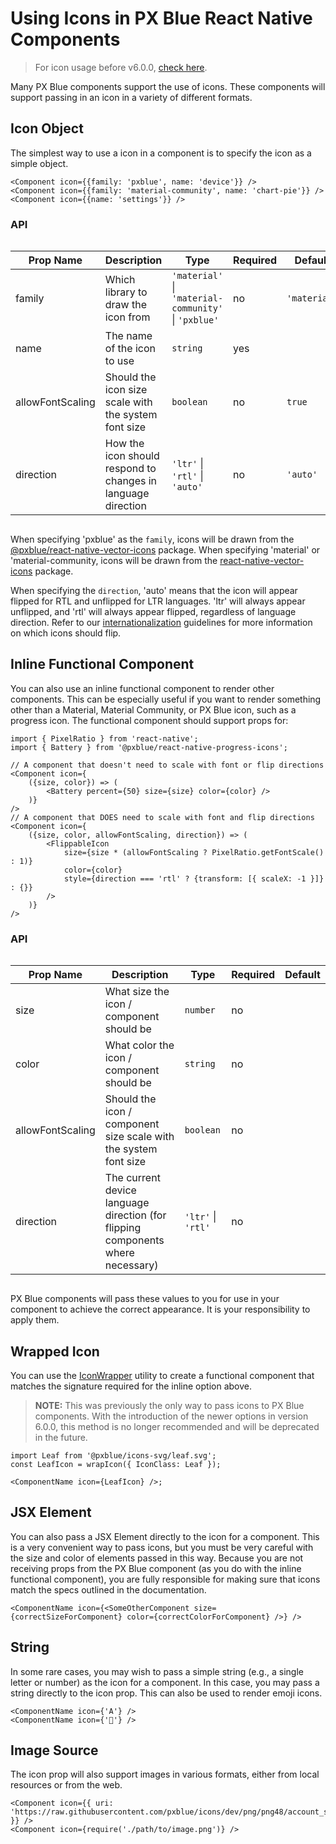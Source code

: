 # Using Icons in PX Blue React Native Components

> For icon usage before v6.0.0, [check here](https://github.com/pxblue/react-native-component-library/blob/master/docs/IconWrapper.md).

Many PX Blue components support the use of icons. These components will support passing in an icon in a variety of different formats.

## Icon Object

The simplest way to use a icon in a component is to specify the icon as a simple object.

```tsx
<Component icon={{family: 'pxblue', name: 'device'}} />
<Component icon={{family: 'material-community', name: 'chart-pie'}} />
<Component icon={{name: 'settings'}} />
```

### API

<div style="overflow: auto">

| Prop Name        | Description                                                  | Type                                                 | Required | Default      |
| ---------------- | ------------------------------------------------------------ | ---------------------------------------------------- | -------- | ------------ |
| family           | Which library to draw the icon from                          | `'material'` \| `'material-community'` \| `'pxblue'` | no       | `'material'` |
| name             | The name of the icon to use                                  | `string`                                             | yes      |              |
| allowFontScaling | Should the icon size scale with the system font size         | `boolean`                                            | no       | `true`       |
| direction        | How the icon should respond to changes in language direction | `'ltr'` \| `'rtl'` \| `'auto'`                       | no       | `'auto'`     |

</div>

When specifying 'pxblue' as the `family`, icons will be drawn from the [@pxblue/react-native-vector-icons](https://www.npmjs.com/package/@pxblue/react-native-vector-icons) package. When specifying 'material' or 'material-community, icons will be drawn from the [react-native-vector-icons](https://www.npmjs.com/package/react-native-vector-icons) package.

When specifying the `direction`, 'auto' means that the icon will appear flipped for RTL and unflipped for LTR languages. 'ltr' will always appear unflipped, and 'rtl' will always appear flipped, regardless of language direction. Refer to our [internationalization](<https://pxblue.github.io/patterns/internationalization#bidirectionality--right-to-left-(rtl)-support>) guidelines for more information on which icons should flip.

## Inline Functional Component

You can also use an inline functional component to render other components. This can be especially useful if you want to render something other than a Material, Material Community, or PX Blue icon, such as a progress icon. The functional component should support props for:

```tsx
import { PixelRatio } from 'react-native';
import { Battery } from '@pxblue/react-native-progress-icons';

// A component that doesn't need to scale with font or flip directions
<Component icon={
    ({size, color}) => (
        <Battery percent={50} size={size} color={color} />
    )}
/>
// A component that DOES need to scale with font and flip directions
<Component icon={
    ({size, color, allowFontScaling, direction}) => (
        <FlippableIcon
            size={size * (allowFontScaling ? PixelRatio.getFontScale() : 1)}
            color={color}
            style={direction === 'rtl' ? {transform: [{ scaleX: -1 }]} : {}}
        />
    )}
/>
```

### API

<div style="overflow: auto">

| Prop Name        | Description                                                                     | Type               | Required | Default |
| ---------------- | ------------------------------------------------------------------------------- | ------------------ | -------- | ------- |
| size             | What size the icon / component should be                                        | `number`           | no       |         |
| color            | What color the icon / component should be                                       | `string`           | no       |         |
| allowFontScaling | Should the icon / component size scale with the system font size                | `boolean`          | no       |         |
| direction        | The current device language direction (for flipping components where necessary) | `'ltr'` \| `'rtl'` | no       |         |

</div>

PX Blue components will pass these values to you for use in your component to achieve the correct appearance. It is your responsibility to apply them.

## Wrapped Icon

You can use the [IconWrapper](https://github.com/pxblue/react-native-component-library/blob/master/docs/IconWrapper.md) utility to create a functional component that matches the signature required for the inline option above.

> **NOTE:** This was previously the only way to pass icons to PX Blue components. With the introduction of the newer options in version 6.0.0, this method is no longer recommended and will be deprecated in the future.

```tsx
import Leaf from '@pxblue/icons-svg/leaf.svg';
const LeafIcon = wrapIcon({ IconClass: Leaf });

<ComponentName icon={LeafIcon} />;
```

## JSX Element

You can also pass a JSX Element directly to the icon for a component. This is a very convenient way to pass icons, but you must be very careful with the size and color of elements passed in this way. Because you are not receiving props from the PX Blue component (as you do with the inline functional component), you are fully responsible for making sure that icons match the specs outlined in the documentation.

```tsx
<ComponentName icon={<SomeOtherComponent size={correctSizeForComponent} color={correctColorForComponent} />} />
```

## String

In some rare cases, you may wish to pass a simple string (e.g., a single letter or number) as the icon for a component. In this case, you may pass a string directly to the icon prop. This can also be used to render emoji icons.

```tsx
<ComponentName icon={'A'} />
<ComponentName icon={'🍇'} />
```

## Image Source

The icon prop will also support images in various formats, either from local resources or from the web.

```tsx
<Component icon={{ uri: 'https://raw.githubusercontent.com/pxblue/icons/dev/png/png48/account_settings_black500_48dp.png' }} />
<Component icon={require('./path/to/image.png')} />
```
